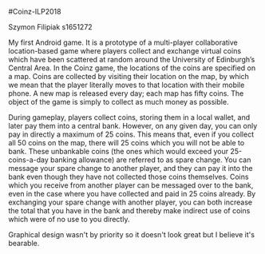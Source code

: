 #Coinz-ILP2018

Szymon Filipiak s1651272

My first Android game. It is a prototype of a multi-player collaborative location-based game where players collect and exchange virtual coins which have been scattered at random around the University of Edinburgh’s Central Area. In the Coinz game, the locations of the coins are specified on a map. Coins are collected by visiting their location on the map, by which we mean that the player literally moves to that location with their mobile phone. A new map is released every day; each map has fifty coins. The object of the game is simply to collect as much money as possible.

During gameplay, players collect coins, storing them in a local wallet, and later pay them into a central bank. However, on any given day, you can only pay in directly a maximum of 25 coins. This means that, even if you collect all 50 coins on the map, there will 25 coins which you will not be able to bank. These unbankable coins (the ones which would exceed your 25-coins-a-day banking allowance) are referred to as spare change. You can message your spare change to another player, and they can pay it into the bank even though they have not collected those coins themselves. Coins which you receive from another player can be messaged over to the bank, even in the case where you have collected and paid in 25 coins already. By exchanging your spare change with another player, you can both increase the total that you have in the bank and thereby make indirect use of coins which were of no use to you directly.

Graphical design wasn't by priority so it doesn't look great but I believe it's bearable.

